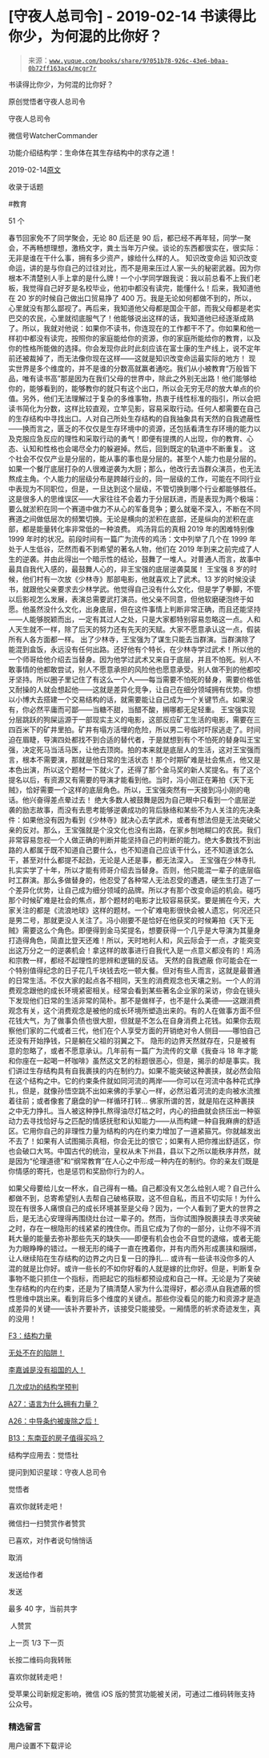 # [守夜人总司令] - 2019-02-14 书读得比你少，为何混的比你好？

> 来源：[`www.yuque.com/books/share/97051b78-926c-43e6-b0aa-0b72ff163ac4/mcgr7r`](https://www.yuque.com/books/share/97051b78-926c-43e6-b0aa-0b72ff163ac4/mcgr7r)



书读得比你少，为何混的比你好？ 

原创觉悟者守夜人总司令 

守夜人总司令 

微信号WatcherCommander 

功能介绍结构学：生命体在其生存结构中的求存之道！ 

2019-02-14[原文](https://mp.weixin.qq.com/s?__biz=MzAxNDk1NjI2Mw==&mid=2247484296&idx=1&sn=b0e0f11f50023aa8a20e8eeb51d39e10&chksm=9b8a2000acfda916885455b30687e2f18099abba31c78b2fabb95ca1b89ddc40f2415317d368&scene=27#wechat_redirect&cpage=409) 

收录于话题 

#教育 

51 个 

春节回家免不了同学聚会，无论 80 后还是 90 后，都已经不再年轻，同学一聚会，不再畅想理想，激杨文字，粪土当年万户侯。谈论的东西都很实在，很实际：无非是谁在干什么事，拥有多少资产，嫁给什么样的人。 知识改变命运 知识改变命运，讲的是与你自己的过往对比，而不是用来压过人家一头的秘密武器。因为你根本不清楚别人手上拿的是什么牌！一个小学同学跟我说：我以前总看不上我们老板，我觉得自己好歹是名校毕业，他初中都没有读完，能懂什么！后来，我知道他在 20 岁的时候自己做出口贸易挣了 400 万。我是无论如何都做不到的，所以，心里就没有那么鄙视了。再后来，我知道他父母都是国企干部，而我父母都是老实巴交的农民，心里就彻底服气了！他能够说出这样的话，我知道他已经逐渐成熟了。所以，我就对他说：如果你不读书，你连现在的工作都干不了。你如果和他一样初中都没有读完，按照你的家庭能给你的资源，你的家庭所能给你的教育，以及你的性格所能做的选择。你会发现你此时此刻应该在富士康的生产线上，说不定年前还被裁掉了，而无法像你现在这样——这就是知识改变命运最实际的地方！ 现实世界是多个维度的，并不是谁的分数高就赢者通吃。我们从小被教育“万般皆下品，唯有读书高”那是因为在我们父母的世界中，除此之外别无出路！他们能够给你的，能够看到的，能够教你的就只有这个出口，所以会无穷无尽的放大单点的价值。另外，他们无法理解过于复杂的多维事物，热衷于线性标准的指引，所以会把读书简化为分数，这样比较直观，立竿见影，容易采取行动。任何人都需要在自己的生存结构中寻找出口。人对自己所处生存结构的自我抽象具有天然的自我遮蔽性——换而言之，匮乏的不仅仅是生存环境中的资源，还包括看清生存环境的能力以及克服应急反应的理性和采取行动的勇气！即便有提携的人出现，你的教育、心态、认知和性格也会竭尽全力的躲避掉。然后，回到既定的轨道中不断重复。 这个社会不仅仅产业是分层的，能从事的事也是分层的。甚至个人能力也是分层的。如果一个餐厅底层打杂的人很难逆袭为大厨；那么，他改行去当群众演员，也无法熬成主角。个人能力的层级分布是跨越行业的，同一层级的工作，可能在不同行业中表现为不同职位，但是，一旦达到这个层级，不管切换到哪个行业都能够胜任。这是很多人的思维误区——大家往往不会着力于分层跃进，而是表现为两个极端：要么就淤积在同一个赛道中做力不从心的军备竞争；要么就毫不深入，不断在不同赛道之间做低层次的频繁切换。无论是横向的淤积在底部，还是纵向的淤积在底部，都是能量转化率非常低的一种浪费。 鸡汤背后的真相 2019 年的困难特别像 1999 年时的状况。前段时间有一篇广为流传的鸡汤：文中列举了几个在 1999 年处于人生低谷，茫然而看不到希望的著名人物，他们在 2019 年到来之前完成了人生的逆袭。并由此得出一个暗示性的结论，鼓舞了一堆人。对普通人而言，故事中最具自我代入感的，最鼓舞人心的，非王宝强的底层逆袭莫属！ 王宝强 8 岁的时候，他们村有一次放《少林寺》那部电影，他就喜欢上了武术。13 岁的时候没读书，就跟他父亲要求去少林学武。他觉得自己没有什么文化，但是学了拳脚，不管以后影视怎么发展，表演总需要武打演员。他父亲不同意，但他软磨硬泡终于如愿。他虽然没什么文化，出身底层，但在这件事情上判断非常正确，而且还能坚持——人能够脱颖而出，一定有其过人之处，只是大家都特别容易忽略这一点。人和人天生就不一样，除了后天的努力还有先天的天赋。大家不愿意承认这一点，假装所有人各方面都一样。 出了少林寺，王宝强为了谋生只能去当群演。当群演除了能混到盒饭，永远没有任何出路。还好他有个特长，在少林寺学过武术！所以他的一个师哥给他介绍去当替身。因为他学过武术又来自于底层，并且不怕死。别人不敢事情的他都敢尝试，别人不愿意承担的风险他也愿意承受。别人做不到的他都咬牙坚持。所以圈子里记住了有这么一个人——每当需要不怕死的替身，需要价格低又耐操的人就会想起他——这就是差异化竞争，让自己在细分领域拥有优势。你想以小博大去搭建一个交易结构的话，就需要能让自己成为一个关键节点。如果没有，你必然平庸而可鄙——当糖不甜，当醋不酸，搁哪都无足轻重。 王宝强实现分层跳跃的狗屎运源于一部现实主义的电影，这部反应矿工生活的电影，需要在三四百米下的矿井里拍。矿井有塌方活埋的危险，所以男二号临时吓尿逃走了。时间迫在眉睫，导演四处都找不到合适的替代者，于是就想到有个不怕死的替身叫王宝强，决定死马当活马医，让他去顶岗。拍的本来就是底层人的生活，这对王宝强而言，根本不需要演，那就是他日常的生活状态！那个时期矿难是社会焦点，他又是本色出演，所以这个题材一下就火了，还得了那个金马奖的新人奖提名。有了这个提名以后，有资源又有需要的导演才能看到他。当时，冯小刚正在筹拍《天下无贼》，恰好需要一个这样的底层角色。所以，王宝强突然有一天接到冯小刚的电话。他兴奋得差点晕过去！ 绝大多数人被鼓舞是因为自己眼中只看到一个底层逆袭的励志故事，而没有去思考能够逆袭成功的背后脉络和某些不为人关注的先决条件：如果他没有因为看到《少林寺》就决心去学武术，或者有想法但是无法突破父亲的反对。那么，王宝强就是个没文化也没有出路，在家乡刨地糊口的农民。我们非常容易忽视一个人做正确的判断并能坚持自己的判断的能力。绝大多数找不到出路的人都属于既不知道自己要什么，也不知道自己应该干什么，还不知道该怎么干，甚至对什么都提不起劲，无论是人还是事，都无法深入。 王宝强在少林寺扎扎实实学了十年，所以才能有师哥介绍去当替身。否则，他只能混一辈子的底层临时工群演。那么多做替身的，他忍受了各种常人无法忍受的遭遇，硬生生打造了一个差异化优势，让自己成为细分领域的品牌。所以才有那个改变命运的机会。碰巧那个时候矿难是社会的焦点，那个题材的电影才比较容易获奖。要是搁在今天，大家关注的都是《流浪地球》这样的题材。一个矿难电影很快会被人遗忘，何况还只是男二号，那就更没人关注了。冯小刚要不是恰好在他获奖的时候筹拍《天下无贼》需要这么个角色。即便得到金马奖提名，想要获得一个几乎是大导演为其量身打造得角色，简直比登天还难！所以，天时地利人和，风云际会于一点，才能突变出这万分之一的逆袭机会！拿这样的故事进行自我代入是一点意义都没有的！鸡汤和宗教一样，都经不起理性的思辨和逻辑的反诘。 天然的自我遮蔽 你可能会在一个特别值得纪念的日子花几千块钱去吃一顿大餐。但对有些人而言，这就是最普通的日常生活。不仅大家的起点各不相同，天生的消费观念也天壤之别。一个人的消费观念跟他的成长环境紧密相关。经常会看到某些著名企业家的采访，你会在镜头下发现他们日常的生活非常的简朴。那不是做样子，也不是什么美德——这跟消费观念有关，这个消费观念是被他的成长环境所塑造出来的。有的人在做事方面不但花钱大气，为了做事负债也很大胆，但就是不怎么在自身消费上花钱。如果你去观察他们家的二代或者三代，他们在个人享受方面的开销绝对令人侧目——哪怕自己还没有开始挣钱，只是躺在父祖的羽翼之下。 隐形的边界天然就存在，只是被有意的忽略了，或者不愿意承认。几年前有一篇广为流传的文章《我奋斗 18 年才能和你座在一起喝一杯咖啡》虽然这文艺的标题很恶心，但是，揭示的却是事实。我们讲过生存结构具有自我裹挟的内在制约力。如果不能突破这种裹挟，就必然会陷在这个结构之中。它的约束条件就如同河流的两岸——你可以在河流中各种花式挣扎，但是，就像孙悟空跳不出如来佛的手掌心一样，必然沿着河流的走向被水流推着往前；或者像套了磨盘的驴一样循环打转… 佛家所谓的苦，就是陷在这种裹挟之中无力挣扎。当人被这种挣扎熬得油尽灯枯之时，内心的扭曲就会挤压出一种驱动力去寻找恰好与之匹配的情感抚慰和认知能力——从而构建一种自我麻痹的舒适区。它用你自己的非理性力量为结构的内在约束力增加了一道紧箍咒。你就越发出不去了！如果有人试图揭示真相，你会无比的恨它；如果有人把你推出舒适区，你也会破口大骂。中国古代的统治，皇权从未下州县，县以下之所以能秩序井然，就是因为“伦理道德”和“纲常教育”在人心之中形成一种内在的制约。你的亲友们既是你情感的寄托，也是惩罚和奖励你行为的人。 

如果父母要给儿女一杯水，自己得有一桶。自己都没有又怎么给别人呢？自己什么都做不到，总寄希望别人去帮自己破格获取，这不但自私，而且不切实际！为什么现在有很多人痛恨自己的成长环境甚至是父母？因为，一个人看到了更大的世界之后，是无法心安理得再围绕灶台过一辈子的。然而，当你试图挣脱裹挟去寻求突破之时，存在一根隐形的线紧紧的拽住你。而且它成为了你的一部分，让你不得不消耗大量的能量去弥补那些先天的缺失——即便有机会也会不自觉的退缩，或者无能为力眼睁睁的错过。一根无形的绳子一直在拽着你，并有内而外形成裹挟和捆绑，让人继续陷在生存结构的边界之内日复一日的挣扎… 或许有一些读书没你多的人混的就是比你好。或许一些长的不如你好看的人就是嫁的比你好。但是，判断复杂事物不能只抓住一个指标，而把起它的指标都预设成和自己一样。无论是为了突破生存结构的内在约束，还是为了搞清楚人家为什么混得好，都必须从自我遮蔽的惯性思维中跳出来。看到背后多个维度的关键点。那些你没看见的能力和资源才是造成差异的关键——该补齐要补齐，该接受只能接受。一厢情愿的祈求奇迹发生，真的没用！ 

[F3：结构力量](http://mp.weixin.qq.com/s?__biz=MzAxNDk1NjI2Mw==&mid=2247484256&idx=1&sn=f10d9c530bfd6ea08b25d4bec657c13a&chksm=9b8a20e8acfda9fee057f2df26790f905c898132cac91d833d14e636edb00c20514d63189a88&scene=21#wechat_redirect) 

[无处不在的陷阱！](http://mp.weixin.qq.com/s?__biz=MzAxNDk1NjI2Mw==&mid=2247484260&idx=1&sn=f3324588861aaf43e06fbb35d7c52b41&chksm=9b8a20ecacfda9fa897f6cad58fe127a2ceeaf6053a1912d6817ff115e537f017e2b157c0fee&scene=21#wechat_redirect) 

[李嘉诚是没有祖国的人！](http://mp.weixin.qq.com/s?__biz=MzAxNDk1NjI2Mw==&mid=2247484292&idx=1&sn=88425130061211951ce09beba9e99c6f&chksm=9b8a200cacfda91a63895f57b570d9fb499273b28c9b7d57b4b7bc91c3984990354026efa525&scene=21#wechat_redirect) 

[几次成功的结构学预判](http://mp.weixin.qq.com/s?__biz=MzAxNDk1NjI2Mw==&mid=2247484266&idx=1&sn=02ab915e029cbe24d91712f741b3f37c&chksm=9b8a20e2acfda9f4498a5c76204c101ab26e7311f2fb7d3043de108d4ff6e18d72a1c889a569&scene=21#wechat_redirect) 

[A27：语言为什么拥有力量？](http://mp.weixin.qq.com/s?__biz=MzAxNDk1NjI2Mw==&mid=2247484291&idx=1&sn=458254e49e173a235a7d531e49269448&chksm=9b8a200bacfda91d83ea8cfc34df2484e396774b1e88d98ab71fd9d70d21770e2de4009cf0fd&scene=21#wechat_redirect) 

[A26：中导条约被废除之后！](http://mp.weixin.qq.com/s?__biz=MzAxNDk1NjI2Mw==&mid=2247484277&idx=1&sn=d8ab9b4b84cbc35b890bb468b0f0afd2&chksm=9b8a20fdacfda9eb6b00d830680d3dd3f7cad33fe6b391d238e3ada16cf858da5cb12b0ecd1b&scene=21#wechat_redirect) 

[B13：东南亚的房子值得买吗？](http://mp.weixin.qq.com/s?__biz=MzAxNDk1NjI2Mw==&mid=2247484228&idx=1&sn=a37f7554d6ec95ed90a77f2592ca75b6&chksm=9b8a20ccacfda9daeff8dfa945f0da53e667fcdf563488a9fc3cc42da05e4c6c608eb7024881&scene=21#wechat_redirect) 

结构学应用去：觉悟社 

提问到知识星球：守夜人总司令  



觉悟者 

喜欢你就转走吧！ 

微信扫一扫赞赏作者赞赏 

已喜欢，对作者说句悄悄话 

取消 

发送给作者 

发送 

最多 40 字，当前共字 

 人赞赏 

上一页 1/3 下一页 

长按二维码向我转账 

喜欢你就转走吧！ 

受苹果公司新规定影响，微信 iOS 版的赞赏功能被关闭，可通过二维码转账支持公众号。 

### 精选留言 

用户设置不下载评论